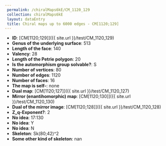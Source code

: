 ```yaml
--- 
 permalink: /chiralMaps6kE/CM_1120_129 
 collection: chiralMaps6kE
 layout: dataEntry
 title: Chiral maps up to 6000 edges - CM[1120;129]
---
```


- **ID**: [CM[1120;129]]({{ site.url }}/test/CM_1120_129)
- **Genus of the underlying surface**: 513
- **Length of the face**: 140
- **Valency**: 28
- **Length of the Petrie polygon**: 20
- **Is the automorphism group solvable?**: S
- **Number of vertices**: 80
- **Number of edges**: 1120
- **Number of faces**: 16
- **The map is self-**: none
- **Dual map**: [CM[1120;127]]({{ site.url }}/test/CM_1120_127)
- **Mirror (enantihomorphic) map**: [CM[1120;130]]({{ site.url }}/test/CM_1120_130)
- **Dual of the mirror image**: [CM[1120;128]]({{ site.url }}/test/CM_1120_128)
- **Z_q-Exponent?**: 2
- **No idea**:  17:130
- **No idea**: Y
- **No idea**: N
- **Skeleton**: Sk(80;42)^2
- **Some other kind of skeleton**: nan

